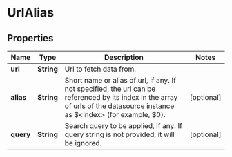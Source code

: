 # UrlAlias

## Properties
Name | Type | Description | Notes
------------ | ------------- | ------------- | -------------
**url** | **String** | Url to fetch data from. | 
**alias** | **String** | Short name or alias of url, if any. If not specified, the url can be referenced by its index in the array of urls of the datasource instance as $&lt;index&gt; (for example, $0). |  [optional]
**query** | **String** | Search query to be applied, if any. If query string is not provided, it will be ignored. |  [optional]

